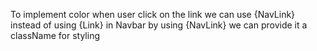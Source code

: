 To implement color when user click on the link
we can use {NavLink} instead of using {Link} in Navbar
by using {NavLink} we can provide it a className for styling

